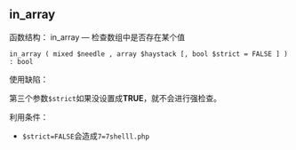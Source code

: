 ## in_array

函数结构：
in_array — 检查数组中是否存在某个值
```
in_array ( mixed $needle , array $haystack [, bool $strict = FALSE ] ) : bool
```

使用缺陷：

第三个参数`$strict`如果没设置成**TRUE**，就不会进行强检查。

利用条件：
- `$strict=FALSE`会造成`7=7shelll.php`